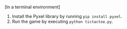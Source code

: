 [In a terminal environment]

1. Install the Pyxel library by running `pip install pyxel`.
2. Run the game by executing `python tictactoe.py`.
